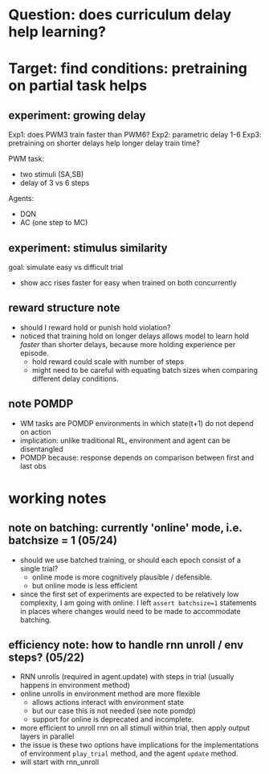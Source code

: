 # Question: does curriculum delay help learning?
# Target: find conditions: pretraining on partial task helps


## experiment: growing delay

Exp1: does PWM3 train faster than PWM6? 
Exp2: parametric delay 1-6
Exp3: pretraining on shorter delays help longer delay train time?

PWM task: 
  * two stimuli (SA,SB)
  * delay of 3 vs 6 steps

Agents:
  * DQN
  * AC (one step to MC)


## experiment: stimulus similarity

goal: simulate easy vs difficult trial
 * show acc rises faster for easy when trained on both concurrently

## reward structure note

* should I reward hold or punish hold violation?
* noticed that training hold on longer delays allows model to learn hold _faster_ than shorter delays, because more holding experience per episode. 
  * hold reward could scale with number of steps 
  * might need to be careful with equating batch sizes when comparing different delay conditions.


## note POMDP

* WM tasks are POMDP environments in which state(t+1) do not depend on action
* implication: unlike traditional RL, environment and agent can be disentangled 
* POMDP because: response depends on comparison between first and last obs

# working notes

## note on batching: currently 'online' mode, i.e. batchsize = 1 (05/24)
- should we use batched training, or should each epoch consist of a single trial?
  - online mode is more cognitively plausible / defensible. 
  - but online mode is less efficient
- since the first set of experiments are expected to be relatively low complexity, I am going with online. I left `assert batchsize=1` statements in places where changes would need to be made to accommodate batching.

## efficiency note: how to handle rnn unroll / env steps? (05/22)
- RNN unrolls (required in agent.update) with steps in trial (usually happens in environment method)
- online unrolls in environment method are more flexible
  - allows actions interact with environment state
  - but our case this is not needed (see note pomdp)
  - support for online is deprecated and incomplete.
- more efficient to unroll rnn on all stimuli within trial, then apply output layers in parallel
- the issue is these two options have implications for the implementations of environment `play_trial`  method, and the agent `update` method. 
- will start with rnn_unroll